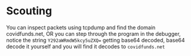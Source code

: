 # Scouting

You can inspect packets using tcpdump and find the domain covidfunds.net, OR you can step through the program in the debugger, notice the string `Y292aWRmdW5kcy5uZXQ=` getting base64 decoded, base64 decode it yourself and you will find it decodes to `covidfunds.net`
